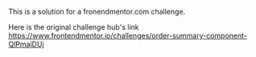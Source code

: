 This is a solution for a fronendmentor.com challenge.

Here is the original challenge hub's link 
https://www.frontendmentor.io/challenges/order-summary-component-QlPmajDUj
